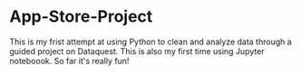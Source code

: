 # App-Store-Project
This is my frist attempt at using Python to clean and analyze data through a guided project on Dataquest.  This is also my first time using Jupyter noteboook.  So far it's really fun!
